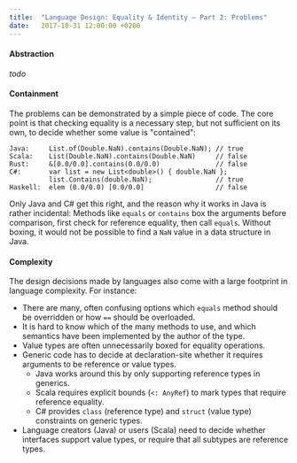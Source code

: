 ```yaml
---
title:  "Language Design: Equality & Identity – Part 2: Problems"
date:   2017-10-31 12:00:00 +0200
---
```


#### Abstraction

_todo_

#### Containment

The problems can be demonstrated by a simple piece of code. The core point is that checking equality is a necessary step, but not sufficient on its own, to decide whether some value is "contained":

```
Java:     List.of(Double.NaN).contains(Double.NaN); // true
Scala:    List(Double.NaN).contains(Double.NaN)     // false
Rust:     &[0.0/0.0].contains(0.0/0.0)              // false
C#:       var list = new List<double>() { double.NaN };
          list.Contains(double.NaN);                // true
Haskell:  elem (0.0/0.0) [0.0/0.0]                  // false
```

Only Java and C# get this right, and the reason why it works in Java is rather incidental:
Methods like `equals` or `contains` box the arguments before comparison, first check for reference equality,
then call `equals`. Without boxing, it would not be possible to find a `NaN` value in a data structure in Java.

#### Complexity

The design decisions made by languages also come with a large footprint in language complexity. For instance:

- There are many, often confusing options which `equals` method should be overridden or how `==` should be overloaded.
- It is hard to know which of the many methods to use, and which semantics have been implemented by the author of the type.
- Value types are often unnecessarily boxed for equality operations.
- Generic code has to decide at declaration-site whether it requires arguments to be reference or value types.
  - Java works around this by only supporting reference types in generics.
  - Scala requires explicit bounds (`<: AnyRef`) to mark types that require reference equality.
  - C# provides `class` (reference type) and `struct` (value type) constraints on generic types.
- Language creators (Java) or users (Scala) need to decide whether interfaces
  support value types, or require that all subtypes are reference types.
